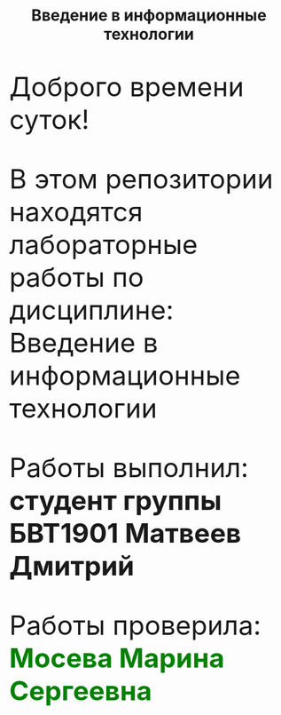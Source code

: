 <h1> <p align = "center"> Введение в информационные технологии </p> </h1>
<font size="16px">
<p>Доброго времени суток!</p>
<p>В этом репозитории находятся лабораторные работы по дисциплине: Введение в информационные технологии </p>
<p> Работы выполнил: <b> студент группы БВТ1901 Матвеев Дмитрий </b> </p>
	<p> Работы проверила: <font color = "green"><b> Мосева Марина Сергеевна </b> </font></p>
</font>
